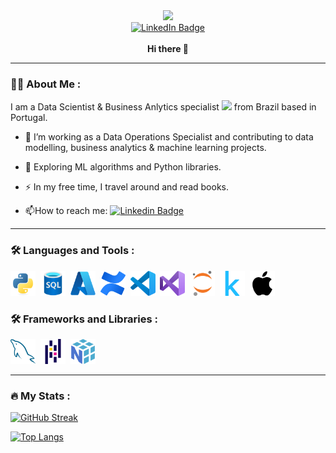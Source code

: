 <div id="header" align="center">
  <img src="https://media.giphy.com/media/v1.Y2lkPTc5MGI3NjExMnFiZHA3NnBuMWExb3doNXdyempnMnpvOXEybXQxN2V3cHljMGR0diZlcD12MV9pbnRlcm5hbF9naWZfYnlfaWQmY3Q9Zw/6ib6KPmkeAjDTxMxij/giphy.gif" width="100"/>
</div>

<div align="center" id="badges">
  <a href="https://www.linkedin.com/in/mariaseabra/">
    <img src="https://img.shields.io/badge/LinkedIn-blue?style=for-the-badge&logo=linkedin&logoColor=white" alt="LinkedIn Badge"/>
  </a>
</div>

<div align="center">
<img src="https://komarev.com/ghpvc/?username=mariaseabra&style=flat-square&color=blue" alt=""/>
</div>

<div align="center">
 <b>Hi there 👋</b>
</div>

---

### :woman_technologist: About Me :

I am a Data Scientist & Business Anlytics specialist <img src="https://media.giphy.com/media/WUlplcMpOCEmTGBtBW/giphy.gif" width="30"> from Brazil based in Portugal.

- :telescope: I’m working as a Data Operations Specialist and contributing to data modelling, business analytics & machine learning projects.

- :seedling: Exploring ML algorithms and Python libraries.

- :zap: In my free time, I travel around and read books.

- :mailbox:How to reach me: [![Linkedin Badge](https://img.shields.io/badge/-kakbar-blue?style=flat&logo=Linkedin&logoColor=white)](www.linkedin.com/in/mariaseabra/)

---

### :hammer_and_wrench: Languages and Tools :

<div>
  <img src="https://github.com/devicons/devicon/blob/master/icons/python/python-original.svg" title="Python" alt="Python" width="40" height="40"/>&nbsp;
  <img src="https://github.com/devicons/devicon/blob/master/icons/azuresqldatabase/azuresqldatabase-original.svg" title="Azure SQL" alt="Azure SQL" width="40" height="40"/>&nbsp;
  <img src="https://github.com/devicons/devicon/blob/master/icons/azure/azure-original.svg" title="Azure" alt="Azure" width="40" height="40"/>&nbsp;
  <img src="https://github.com/devicons/devicon/blob/master/icons/confluence/confluence-original.svg" title="Confluence" alt="Confluence" width="40" height="40"/>&nbsp;
  <img src="https://github.com/devicons/devicon/blob/master/icons/vscode/vscode-original.svg" title="VSCode" alt="VSCode" width="40" height="40"/>&nbsp;
  <img src="https://github.com/devicons/devicon/blob/master/icons/visualstudio/visualstudio-original.svg" title="Visual Studio" alt="Visual Studio" width="40" height="40"/>&nbsp;
  <img src="https://github.com/devicons/devicon/blob/master/icons/jupyter/jupyter-original.svg"  title="Jupyter" alt="Jupyter" width="40" height="40"/>&nbsp;
  <img src="https://github.com/devicons/devicon/blob/master/icons/kaggle/kaggle-original.svg" title="Kaggle" alt="Kaggle" width="40" height="40"/>&nbsp
  <img src="https://github.com/devicons/devicon/blob/master/icons/apple/apple-original.svg" title="Apple" alt="Apple" width="40" height="40"/>&nbsp
</div>

### :hammer_and_wrench: Frameworks and Libraries :

<div>
  <img src="https://github.com/devicons/devicon/blob/master/icons/mysql/mysql-original.svg" title="MySQL" alt="MySql" width="40" height="40"/>&nbsp;
  <img src="https://github.com/devicons/devicon/blob/master/icons/pandas/pandas-original.svg" title="Pandas" alt="Pandas" width="40" height="40"/>&nbsp;
  <img src="https://github.com/devicons/devicon/blob/master/icons/numpy/numpy-original.svg" title="Numpy"  alt="Numpy" width="40" height="40"/>&nbsp
</div>

---
### :fire: My Stats :

[![GitHub Streak](https://github-readme-streak-stats.herokuapp.com?user=mariaseabra&theme=radical&hide_border=true)](https://git.io/streak-stats)

[![Top Langs](https://github-readme-stats.vercel.app/api/top-langs/?username=mariaseabra&layout=compact&theme=vision-friendly-dark)](https://github.com/anuraghazra/github-readme-stats)


<!--
**mariaseabra/mariaseabra** is a ✨ _special_ ✨ repository because its `README.md` (this file) appears on your GitHub profile.

Here are some ideas to get you started:

- 🔭 I’m currently working on ...
- 🌱 I’m currently learning ...
- 👯 I’m looking to collaborate on ...
- 🤔 I’m looking for help with ...
- 💬 Ask me about ...
- 📫 How to reach me: ...
- 😄 Pronouns: ...
- ⚡ Fun fact: ...
-->

